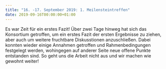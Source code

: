 ```yaml
---
title: "16. -17. September 2019: 1. Meilensteintreffen"
date: 2019-09-16T00:00:00+01:00
---
```



Es war Zeit für ein erstes Fazit! Über zwei Tage hinweg hat sich das Konsortium getroffen, um ein erstes Fazit der ersten Ergebnisse zu ziehen, aber auch um weitere fruchtbare Diskusstionen anzuschließen. 
Dabei konnten wieder einige Annahmen getroffen und Rahmenbedingungen festgelegt werden, wohingegen auf anderer Seite neue offene Punkte entstanden sind. So geht uns die Arbeit nicht aus und wir machen wie gewohnt weiter!
